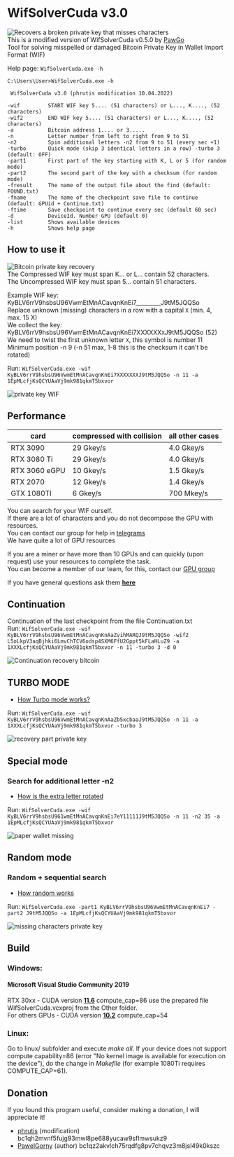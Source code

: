 # WifSolverCuda v3.0
![Recovers a broken private key that misses characters](https://user-images.githubusercontent.com/82582647/161723196-755b39a1-5fd4-4e9e-bbb6-10932be33244.jpg)</br>
This is a modified version of WifSolverCuda v0.5.0 by [PawGo](https://github.com/PawelGorny) </br>
Tool for solving misspelled or damaged Bitcoin Private Key in Wallet Import Format (WIF)

Help page: ```WifSolverCuda.exe -h```
```
C:\Users\User>WifSolverCuda.exe -h

 WifSolverCuda v3.0 (phrutis modification 10.04.2022)

-wif         START WIF key 5.... (51 characters) or L..., K...., (52 characters)
-wif2        END WIF key 5.... (51 characters) or L..., K...., (52 characters)
-a           Bitcoin address 1.... or 3.....
-n           Letter number from left to right from 9 to 51
-n2          Spin additional letters -n2 from 9 to 51 (every sec +1)
-turbo       Quick mode (skip 3 identical letters in a row) -turbo 3 (default: OFF)
-part1       First part of the key starting with K, L or 5 (for random mode)
-part2       The second part of the key with a checksum (for random mode)
-fresult     The name of the output file about the find (default: FOUND.txt)
-fname       The name of the checkpoint save file to continue (default: GPUid + Continue.txt)
-ftime       Save checkpoint to continue every sec (default 60 sec)
-d           DeviceId. Number GPU (default 0)
-list        Shows available devices
-h           Shows help page
 ```   

## How to use it
![Bitcoin private key recovery](https://user-images.githubusercontent.com/82582647/161723666-490cb467-f184-4bce-84ff-a29ec3d21fd3.jpg)</br>
The Compressed WIF key must span K... or L... contain 52 characters.</br>
The Uncompressed WIF key must span 5... contain 51 characters.</br>

Example WIF key: KyBLV6rrV9hsbsU96VwmEtMnACavqnKnEi7_________J9tM5JQQSo</br>
Replace unknown (missing) characters in a row with a capital ```X``` (min. 4, max. 15 X)</br>
We collect the key: KyBLV6rrV9hsbsU96VwmEtMnACavqnKnEi7XXXXXX```X```J9tM5JQQSo (52)</br>
We need to twist the first unknown letter ```X```, this symbol is number 11</br>
Minimum position -n 9 (-n 51 max, 1-8 this is the checksum it can't be rotated)</br>

Run: ```WifSolverCuda.exe -wif KyBLV6rrV9hsbsU96VwmEtMnACavqnKnEi7XXXXXXXJ9tM5JQQSo -n 11 -a 1EpMLcfjKsQCYUAaVj9mk981qkmT5bxvor```

![private key WIF](https://user-images.githubusercontent.com/82582647/162636370-bbdbd196-209e-4546-a4e4-87f7ace2a4b4.png)

## Performance

| card          | compressed with collision | all other cases |
|---------------|---------------------------|-----------------|
| RTX 3090      | 29 Gkey/s                 | 4.0 Gkey/s      |
| RTX 3080 Ti   | 29 Gkey/s                 | 4.0 Gkey/s      |
| RTX 3060 eGPU | 10 Gkey/s                 | 1.5 Gkey/s      |
| RTX 2070      | 12 Gkey/s                 | 1.4 Gkey/s      |
| GTX 1080TI    | 6 Gkey/s                  | 700 Mkey/s      |


You can search for your WIF ourself. </br>
If there are a lot of characters and you do not decompose the GPU with resources. </br>
You can contact our group for help in [telegrams](https://t.me/+mAY1x5YYuL8yNjQy) </br>
We have quite a lot of GPU resources</br>

If you are a miner or have more than 10 GPUs and can quickly (upon request) use your resources to complete the task. </br>
You can become a member of our team, for this, contact our [GPU group](https://t.me/+WFEuFatijpowMjRi)</br>

If you have general questions ask them [**here**](https://github.com/phrutis/WifSolverCuda/issues)

## Сontinuation
Сontinuation of the last checkpoint from the file Сontinuation.txt</br>
Run: ```WifSolverCuda.exe -wif KyBLV6rrV9hsbsU96VwmEtMnACavqnKnAaZvihMARQJ9tM5JQQSo -wif2 L5oLkpV3aqBjhki6LmvChTCV6odsp4SXM6FfU2Gppt5kFLaHLuZ9 -a 1XXXLcfjKsQCYUAaVj9mk981qkmT5bxvor -n 11 -turbo 3 -d 0```

![Сontinuation recovery bitcoin](https://user-images.githubusercontent.com/82582647/162636418-9c46211a-a266-44d3-abf4-fef6d8b64c92.png)

## TURBO MODE
 - [How Turbo mode works?](https://github.com/phrutis/WifSolverCuda/blob/main/Other/turbo.md#how-turbo-mode-works) </br>
 
 Run: ```WifSolverCuda.exe -wif KyBLV6rrV9hsbsU96VwmEtMnACavqnKnAaZb5xcbaaJ9tM5JQQSo -n 11 -a 1XXXLcfjKsQCYUAaVj9mk981qkmT5bxvor -turbo 3```
 
![recovery part private key](https://user-images.githubusercontent.com/82582647/162636457-25a10c34-0f7c-4554-ae96-3633e47ff796.png)

## Special mode
### Search for additional letter -n2
- [How is the extra letter rotated](https://github.com/phrutis/WifSolverCuda/blob/main/Other/turbo.md#how-is-the-extra-letter-rotated) </br>

Run: ```WifSolverCuda.exe -wif KyBLV6rrV9hsbsU961wmEtMnACavqnKnEi7eY11111J9tM5JQQSo -n 11 -n2 35 -a 1EpMLcfjKsQCYUAaVj9mk981qkmT5bxvor```

![paper wallet missing](https://user-images.githubusercontent.com/82582647/162636581-4aa135ec-d84a-4630-811c-32e1fe9c9d19.png)

## Random mode
### Random + sequential search
- [How random works](https://github.com/phrutis/WifSolverCuda/blob/main/Other/turbo.md#how-random-works)

Run: ```WifSolverCuda.exe -part1 KyBLV6rrV9hsbsU96VwmEtMnACavqnKnEi7 -part2 J9tM5JQQSo -a 1EpMLcfjKsQCYUAaVj9mk981qkmT5bxvor```

![missing characters private key](https://user-images.githubusercontent.com/82582647/162636844-84366745-19ff-49ec-8052-c8e678b96170.png)


## Build
### Windows:

#### Microsoft Visual Studio Community 2019
RTX 30xx - CUDA version [**11.6**](https://developer.nvidia.com/cuda-11-6-0-download-archive) compute_cap=86 use the prepared file WifSolverCuda.vcxproj from the Other folder.</br>
For others GPUs - CUDA version [**10.2**](https://developer.nvidia.com/cuda-10.2-download-archive?target_os=Windows&target_arch=x86_64&target_version=10&target_type=exenetwork) compute_cap=54 </br>

### Linux:
Go to linux/ subfolder and execute _make all_. If your device does not support compute capability=86 (error "No kernel image is available for execution on the device"), do the change in _Makefile_ (for example 1080Ti requires COMPUTE_CAP=61).

## Donation
If you found this program useful, consider making a donation, I will appreciate it! <br>
- [phrutis](https://github.com/phrutis) (modification)    bc1qh2mvnf5fujg93mwl8pe688yucaw9sflmwsukz9
- [PawelGorny](https://github.com/PawelGorny) (author)    bc1qz2akvlch75rqdfg8pv7chqvz3m8jsl49k0kszc </br>
